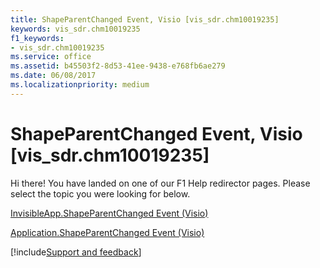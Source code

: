 ```yaml
---
title: ShapeParentChanged Event, Visio [vis_sdr.chm10019235]
keywords: vis_sdr.chm10019235
f1_keywords:
- vis_sdr.chm10019235
ms.service: office
ms.assetid: b45503f2-8d53-41ee-9438-e768fb6ae279
ms.date: 06/08/2017
ms.localizationpriority: medium
---
```



# ShapeParentChanged Event, Visio [vis_sdr.chm10019235]

Hi there! You have landed on one of our F1 Help redirector pages. Please select the topic you were looking for below.

[InvisibleApp.ShapeParentChanged Event (Visio)](https://msdn.microsoft.com/library/526b0da9-c086-a461-2708-6c882210ce76%28Office.15%29.aspx)

[Application.ShapeParentChanged Event (Visio)](https://msdn.microsoft.com/library/321f937c-27e0-be80-9d6a-78e4e85629ec%28Office.15%29.aspx)

[!include[Support and feedback](~/includes/feedback-boilerplate.md)]